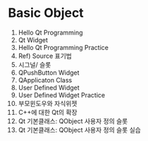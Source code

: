 # Basic Object
1. Hello Qt Programming
2. Qt Widget
3. Hello Qt Programming Practice
4. Ref) Source 표기법
5. 시그널/ 슬롯
6. QPushButton Widget
7. QApplicaton Class
8. User Defined Widget
9. User Defined Widget Practice
10. 부모윈도우와 자식위젯
11. C++에 대한 Qt의 확장
12. Qt 기본클래스: QObject 사용자 정의 슬롯
13. Qt 기본클래스: QObject 사용자 정의 슬롯 실습
